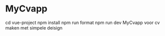 # MyCvapp

 cd vue-project
  npm install
  npm run format
  npm run dev
MyCvapp voor  cv maken met simpele deisign 
